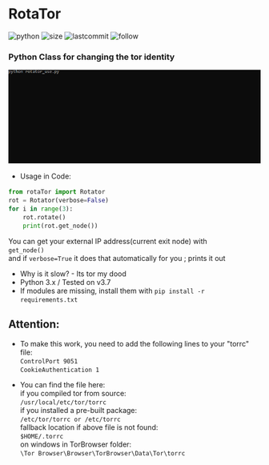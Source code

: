 # RotaTor
![python](https://img.shields.io/pypi/pyversions/Django.svg)
![size](https://img.shields.io/github/size/ak-wa/RotaTor/rotaTor.py.svg)
![lastcommit](https://img.shields.io/github/last-commit/ak-wa/RotaTor.svg)
![follow](https://img.shields.io/github/followers/ak-wa.svg?label=Follow&style=social)
### Python Class for changing the tor identity
![](rotator.gif)

* Usage in Code:  
```python
from rotaTor import Rotator
rot = Rotator(verbose=False)
for i in range(3):
    rot.rotate()
    print(rot.get_node())
 ```    
 You can get your external IP address(current exit node) with  
 `get_node()`  
 and if `verbose=True` it does that automatically for you ; prints it out  
* Why is it slow? - Its tor my dood
* Python 3.x / Tested on v3.7
* If modules are missing, install them with 
`pip install -r requirements.txt`



## Attention:
* To make this work, you need to add the following lines to your "torrc" file:  
`ControlPort 9051`  
`CookieAuthentication 1`

* You can find the file here:  
if you compiled tor from source:  
`/usr/local/etc/tor/torrc`  
if you installed a pre-built package:  
`/etc/tor/torrc or /etc/torrc`  
fallback location if above file is not found:  
`$HOME/.torrc`  
on windows in TorBrowser folder:  
`\Tor Browser\Browser\TorBrowser\Data\Tor\torrc`
